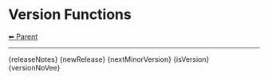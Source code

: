 # Version Functions

<!-- TEMPLATE header 2 -->
[⬅ Parent ](../index.md)
<hr />

{releaseNotes}
{newRelease}
{nextMinorVersion}
{isVersion}
{versionNoVee}

